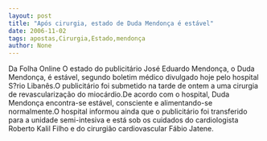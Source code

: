 ```yaml
---
layout: post
title: "Após cirurgia, estado de Duda Mendonça é estável"
date: 2006-11-02
tags: apostas,Cirurgia,Estado,mendonça
author: None
---
```

Da Folha Online
O estado do publicitário José Eduardo Mendonça, o Duda Mendonça, é estável, segundo boletim médico divulgado hoje pelo hospital S?rio Libanês.O publicitário foi submetido na tarde de ontem a uma cirurgia de revascularização do miocárdio.De acordo com o hospital, Duda Mendonça encontra-se estável, consciente e alimentando-se normalmente.O hospital informou ainda que o publicitário foi transferido para a unidade semi-intesiva e está sob os cuidados do cardiologista Roberto Kalil Filho e do cirurgião cardiovascular Fábio Jatene. 